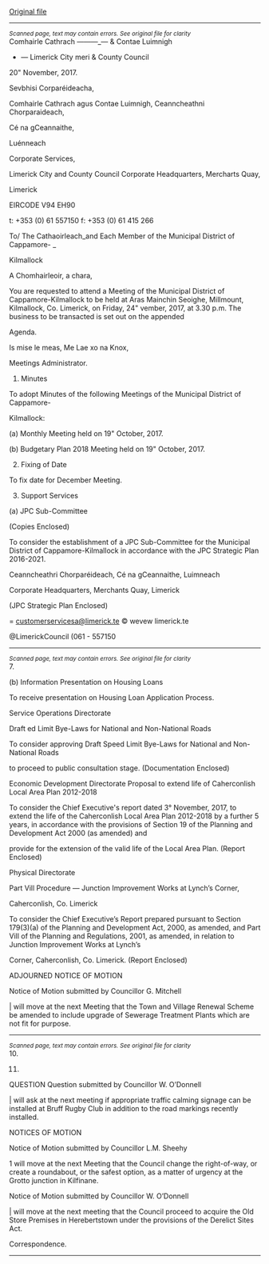 [Original file](https://www.limerick.ie/sites/default/files/media/documents/2017-11/00%20Agenda%20Meeting%20241117.pdf)

---
*<small>Scanned page, text may contain errors. See original file for clarity</small>*  
Comhairle Cathrach
_——_—_— & Contae Luimnigh

- — Limerick City
meri
& County Council

20" November, 2017.

Sevbhisi Corparéideacha,

Comhairle Cathrach agus Contae Luimnigh,
Ceanncheathni Chorparaideach,

Cé na gCeannaithe,

Luénneach

Corporate Services,

Limerick City and County Council
Corporate Headquarters,
Mercharts Quay,

Limerick

EIRCODE V94 EH90

t: +353 (0) 61 557150
f: +353 (0) 61 415 266

To/ The Cathaoirleach_and Each Member of the Municipal District of Cappamore- _

Kilmallock

A Chomhairleoir, a chara,

You are requested to attend a Meeting of the Municipal District of Cappamore-Kilmallock to be
held at Aras Mainchin Seoighe, Millmount, Kilmallock, Co. Limerick, on Friday, 24"
vember, 2017, at 3.30 p.m. The business to be transacted is set out on the appended

Agenda.

Is mise le meas,
Me Lae xo
na Knox,

Meetings Administrator.

1. Minutes

To adopt Minutes of the following Meetings of the Municipal District of Cappamore-

Kilmallock:

(a) Monthly Meeting held on 19" October, 2017.

(b) Budgetary Plan 2018 Meeting held on 19" October, 2017.

2. Fixing of Date

To fix date for December Meeting.

3. Support Services

(a) JPC Sub-Committee

(Copies Enclosed)

To consider the establishment of a JPC Sub-Committee for the Municipal District
of Cappamore-Kilmallock in accordance with the JPC Strategic Plan 2016-2021.

Ceanncheathri Chorparéideach, Cé na gCeannaithe, Luimneach

Corporate Headquarters, Merchants Quay, Limerick

(JPC Strategic Plan Enclosed)

= customerservicesa@limerick.te
© wevew limerick.te

@LimerickCouncil
(061 - 557150


---
*<small>Scanned page, text may contain errors. See original file for clarity</small>*  
7.

(b) Information Presentation on Housing Loans

To receive presentation on Housing Loan Application Process.

Service Operations Directorate

Draft ed Limit Bye-Laws for National and Non-National Roads

To consider approving Draft Speed Limit Bye-Laws for National and Non-National Roads

to proceed to public consultation stage.
(Documentation Enclosed)

Economic Development Directorate
Proposal to extend life of Caherconlish Local Area Plan 2012-2018

To consider the Chief Executive's report dated 3° November, 2017, to extend the life of
the Caherconlish Local Area Plan 2012-2018 by a further 5 years, in accordance with the
provisions of Section 19 of the Planning and Development Act 2000 (as amended) and

provide for the extension of the valid life of the Local Area Plan.
(Report Enclosed)

Physical Directorate

Part Vill Procedure — Junction Improvement Works at Lynch’s Corner,

Caherconlish, Co. Limerick

To consider the Chief Executive’s Report prepared pursuant to Section 179(3)(a) of the
Planning and Development Act, 2000, as amended, and Part Vill of the Planning and
Regulations, 2001, as amended, in relation to Junction Improvement Works at Lynch’s

Corner, Caherconlish, Co. Limerick.
(Report Enclosed)

ADJOURNED NOTICE OF MOTION

Notice of Motion submitted by Councillor G. Mitchell

| will move at the next Meeting that the Town and Village Renewal Scheme be
amended to include upgrade of Sewerage Treatment Plants which are not fit for
purpose.



---
*<small>Scanned page, text may contain errors. See original file for clarity</small>*  
10.

11.

QUESTION
Question submitted by Councillor W. O’Donnell

| will ask at the next meeting if appropriate traffic calming signage can be installed at
Bruff Rugby Club in addition to the road markings recently installed.

NOTICES OF MOTION

Notice of Motion submitted by Councillor L.M. Sheehy

1 will move at the next Meeting that the Council change the right-of-way, or create a
roundabout, or the safest option, as a matter of urgency at the Grotto junction in
Kilfinane.

Notice of Motion submitted by Councillor W. O’Donnell

| will move at the next meeting that the Council proceed to acquire the Old Store
Premises in Herebertstown under the provisions of the Derelict Sites Act.

Correspondence.


---
